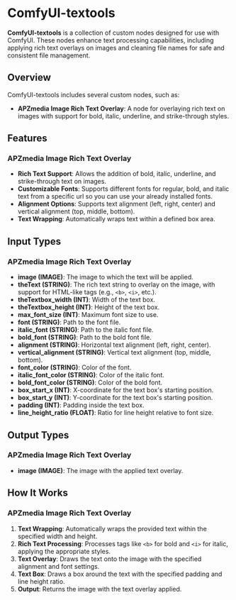 # ComfyUI-textools

**ComfyUI-textools** is a collection of custom nodes designed for use with ComfyUI. These nodes enhance text processing capabilities, including applying rich text overlays on images and cleaning file names for safe and consistent file management.

## Overview

ComfyUI-textools includes several custom nodes, such as:

- **APZmedia Image Rich Text Overlay**: A node for overlaying rich text on images with support for bold, italic, underline, and strike-through styles.

## Features

### APZmedia Image Rich Text Overlay
- **Rich Text Support**: Allows the addition of bold, italic, underline, and strike-through text on images.
- **Customizable Fonts**: Supports different fonts for regular, bold, and italic text from a specific url so you can use your already installed fonts.
- **Alignment Options**: Supports text alignment (left, right, center) and vertical alignment (top, middle, bottom).
- **Text Wrapping**: Automatically wraps text within a defined box area.

## Input Types

### APZmedia Image Rich Text Overlay
- **image (IMAGE)**: The image to which the text will be applied.
- **theText (STRING)**: The rich text string to overlay on the image, with support for HTML-like tags (e.g., `<b>`, `<i>`, etc.).
- **theTextbox_width (INT)**: Width of the text box.
- **theTextbox_height (INT)**: Height of the text box.
- **max_font_size (INT)**: Maximum font size to use.
- **font (STRING)**: Path to the font file.
- **italic_font (STRING)**: Path to the italic font file.
- **bold_font (STRING)**: Path to the bold font file.
- **alignment (STRING)**: Horizontal text alignment (left, right, center).
- **vertical_alignment (STRING)**: Vertical text alignment (top, middle, bottom).
- **font_color (STRING)**: Color of the font.
- **italic_font_color (STRING)**: Color of the italic font.
- **bold_font_color (STRING)**: Color of the bold font.
- **box_start_x (INT)**: X-coordinate for the text box's starting position.
- **box_start_y (INT)**: Y-coordinate for the text box's starting position.
- **padding (INT)**: Padding inside the text box.
- **line_height_ratio (FLOAT)**: Ratio for line height relative to font size.

## Output Types

### APZmedia Image Rich Text Overlay
- **image (IMAGE)**: The image with the applied text overlay.

## How It Works

### APZmedia Image Rich Text Overlay
1. **Text Wrapping**: Automatically wraps the provided text within the specified width and height.
2. **Rich Text Processing**: Processes tags like `<b>` for bold and `<i>` for italic, applying the appropriate styles.
3. **Text Overlay**: Draws the text onto the image with the specified alignment and font settings.
4. **Text Box**: Draws a box around the text with the specified padding and line height ratio.
5.  **Output**: Returns the image with the text overlay applied.

